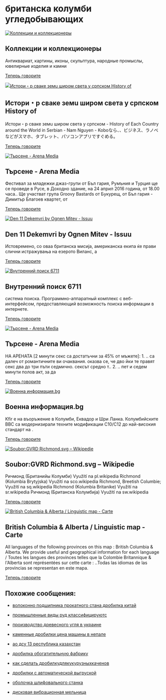 # британска колумби угледобывающих
<a href="https://ru.ecuriezuff.be/products/" target="_blank">![Коллекции и коллекционеры](https://github.com/millmachine/images/raw/main/72.jpg)</a>
## Коллекции и коллекционеры
Антиквариат, картины, иконы, скульптура, народные промыслы, ювелирные изделия и камни 
<a href="https://ru.ecuriezuff.be/products/" target="_blank">Теперь говорите</a>
<a href="https://ru.ecuriezuff.be/products/" target="_blank">![Истори・p сваке земu широм света у српском History of ](https://github.com/millmachine/images/raw/main/720.jpg)</a>
## Истори・p сваке земu широм света у српском History of 
Истори・p сваке земu широм света у српском - History of Each Country around the World in Serbian - Nam Nguyen - Koboなら、、ビジネス、ラノベなどがスマホ、タブレット、パソコンアプリですぐめる。
<a href="https://ru.ecuriezuff.be/products/" target="_blank">Теперь говорите</a>
<a href="https://ru.ecuriezuff.be/products/" target="_blank">![Търсене - Arena Media](https://github.com/millmachine/images/raw/main/143.jpg)</a>
## Търсене - Arena Media
Фестивал за младежки джаз-групи от Бъл гария, Румъния и Турция ще се проведе в Русе, в Доходно здание, на 24 април 2016 година, от 18.00 часа.. Ще участват група Groovy Bastards от Букурещ, от Бъл гария - Димитър Благоев квартет, от 
<a href="https://ru.ecuriezuff.be/products/" target="_blank">Теперь говорите</a>
<a href="https://ru.ecuriezuff.be/products/" target="_blank">![Den 11 Dekemvri by Ognen Mitev - Issuu](https://github.com/millmachine/images/raw/main/114.jpg)</a>
## Den 11 Dekemvri by Ognen Mitev - Issuu
Истовремено, со оваа британска мисија, американска екипа ќе прави слични истражувања на езерото Виланс, а 
<a href="https://ru.ecuriezuff.be/products/" target="_blank">Теперь говорите</a>
<a href="https://ru.ecuriezuff.be/products/" target="_blank">![Внутренний поиск 6711](https://github.com/millmachine/images/raw/main/573.jpg)</a>
## Внутренний поиск 6711
cистема поиска. Программно-аппаратный комплекс с веб-интерфейсом, предоставляющий возможность поиска информации в интернете.
<a href="https://ru.ecuriezuff.be/products/" target="_blank">Теперь говорите</a>
<a href="https://ru.ecuriezuff.be/products/" target="_blank">![Търсене - Arena Media](https://github.com/millmachine/images/raw/main/107.jpg)</a>
## Търсене - Arena Media
НА АРЕНАТА [2 минути секс са достатъчни за 45% от мъжете]: 1. .. са далеч от романтичните ви очаквания. оказва се, че дво йки те правят секс два до три пъти седмично. сексът средно т.. 2. .. пет и седем минути полов акт, за да 
<a href="https://ru.ecuriezuff.be/products/" target="_blank">Теперь говорите</a>
<a href="https://ru.ecuriezuff.be/products/" target="_blank">![Военна информация.bg](https://github.com/millmachine/images/raw/main/78.jpg)</a>
## Военна информация.bg
Kfir е на въоръжение в Колумби, Еквадор и Шри Ланка. Колумбийските ВВС са модернизирали техните модификации C10/C12 до най-високия стандарт на .
<a href="https://ru.ecuriezuff.be/products/" target="_blank">Теперь говорите</a>
<a href="https://ru.ecuriezuff.be/products/" target="_blank">![Soubor:GVRD Richmond.svg – Wikipedie](https://github.com/millmachine/images/raw/main/105.jpg)</a>
## Soubor:GVRD Richmond.svg – Wikipedie
Ричмонд (Британийы Колумби) Využití na pl.wikipedia Richmond (Kolumbia Brytyjska) Využití na sco.wikipedia Richmond, Breetish Columbie; Využití na sq.wikipedia Richmond (Kolumbia Britanike) Využití na sr.wikipedia Ричмонд (Британска Колумбија) Využití na sw.wikipedia
<a href="https://ru.ecuriezuff.be/products/" target="_blank">Теперь говорите</a>
<a href="https://ru.ecuriezuff.be/products/" target="_blank">![British Columbia & Alberta / Linguistic map - Carte ](https://github.com/millmachine/images/raw/main/713.jpg)</a>
## British Columbia & Alberta / Linguistic map - Carte 
All languages of the following provinces on this map : British Columbia & Alberta. We provide useful and geographical information for each language / Toutes les langues des provinces telles que la Colombie Britannique & l'Alberta sont représentées sur cette carte : ..Todas las idiomas de las provincias se representan en este mapa.
<a href="https://ru.ecuriezuff.be/products/" target="_blank">Теперь говорите</a>
## Похожие сообщения:
* [волоконно подшипника прокатного стана дробилка китай](%D0%B2%D0%BE%D0%BB%D0%BE%D0%BA%D0%BE%D0%BD%D0%BD%D0%BE%20%D0%BF%D0%BE%D0%B4%D1%88%D0%B8%D0%BF%D0%BD%D0%B8%D0%BA%D0%B0%20%D0%BF%D1%80%D0%BE%D0%BA%D0%B0%D1%82%D0%BD%D0%BE%D0%B3%D0%BE%20%D1%81%D1%82%D0%B0%D0%BD%D0%B0%20%D0%B4%D1%80%D0%BE%D0%B1%D0%B8%D0%BB%D0%BA%D0%B0%20%D0%BA%D0%B8%D1%82%D0%B0%D0%B9.md)
* [промышленные виды руд классифицируютс](%D0%BF%D1%80%D0%BE%D0%BC%D1%8B%D1%88%D0%BB%D0%B5%D0%BD%D0%BD%D1%8B%D0%B5%20%D0%B2%D0%B8%D0%B4%D1%8B%20%D1%80%D1%83%D0%B4%20%D0%BA%D0%BB%D0%B0%D1%81%D1%81%D0%B8%D1%84%D0%B8%D1%86%D0%B8%D1%80%D1%83%D1%8E%D1%82%D1%81.md)
* [производство древесного угля в украине](%D0%BF%D1%80%D0%BE%D0%B8%D0%B7%D0%B2%D0%BE%D0%B4%D1%81%D1%82%D0%B2%D0%BE%20%D0%B4%D1%80%D0%B5%D0%B2%D0%B5%D1%81%D0%BD%D0%BE%D0%B3%D0%BE%20%D1%83%D0%B3%D0%BB%D1%8F%20%D0%B2%20%D1%83%D0%BA%D1%80%D0%B0%D0%B8%D0%BD%D0%B5.md)
* [каменные дробилки цена машины в непале](%D0%BA%D0%B0%D0%BC%D0%B5%D0%BD%D0%BD%D1%8B%D0%B5%20%D0%B4%D1%80%D0%BE%D0%B1%D0%B8%D0%BB%D0%BA%D0%B8%20%D1%86%D0%B5%D0%BD%D0%B0%20%D0%BC%D0%B0%D1%88%D0%B8%D0%BD%D1%8B%20%D0%B2%20%D0%BD%D0%B5%D0%BF%D0%B0%D0%BB%D0%B5.md)
* [ао дсу 13 республика казахстан](%D0%B0%D0%BE%20%D0%B4%D1%81%D1%83%2013%20%D1%80%D0%B5%D1%81%D0%BF%D1%83%D0%B1%D0%BB%D0%B8%D0%BA%D0%B0%20%D0%BA%D0%B0%D0%B7%D0%B0%D1%85%D1%81%D1%82%D0%B0%D0%BD.md)
* [дробилка обогатительную фабрику](%D0%B4%D1%80%D0%BE%D0%B1%D0%B8%D0%BB%D0%BA%D0%B0%20%D0%BE%D0%B1%D0%BE%D0%B3%D0%B0%D1%82%D0%B8%D1%82%D0%B5%D0%BB%D1%8C%D0%BD%D1%83%D1%8E%20%D1%84%D0%B0%D0%B1%D1%80%D0%B8%D0%BA%D1%83.md)
* [как сделать дробилкудлякукурузныхкаченов](%D0%BA%D0%B0%D0%BA%20%D1%81%D0%B4%D0%B5%D0%BB%D0%B0%D1%82%D1%8C%20%D0%B4%D1%80%D0%BE%D0%B1%D0%B8%D0%BB%D0%BA%D1%83%D0%B4%D0%BB%D1%8F%D0%BA%D1%83%D0%BA%D1%83%D1%80%D1%83%D0%B7%D0%BD%D1%8B%D1%85%D0%BA%D0%B0%D1%87%D0%B5%D0%BD%D0%BE%D0%B2.md)
* [дробилки с автоматической выгруской](%D0%B4%D1%80%D0%BE%D0%B1%D0%B8%D0%BB%D0%BA%D0%B8%20%D1%81%20%D0%B0%D0%B2%D1%82%D0%BE%D0%BC%D0%B0%D1%82%D0%B8%D1%87%D0%B5%D1%81%D0%BA%D0%BE%D0%B9%20%D0%B2%D1%8B%D0%B3%D1%80%D1%83%D1%81%D0%BA%D0%BE%D0%B9.md)
* [оболочка шлифовального станка](%D0%BE%D0%B1%D0%BE%D0%BB%D0%BE%D1%87%D0%BA%D0%B0%20%D1%88%D0%BB%D0%B8%D1%84%D0%BE%D0%B2%D0%B0%D0%BB%D1%8C%D0%BD%D0%BE%D0%B3%D0%BE%20%D1%81%D1%82%D0%B0%D0%BD%D0%BA%D0%B0.md)
* [дисковая вибрационная мельница](%D0%B4%D0%B8%D1%81%D0%BA%D0%BE%D0%B2%D0%B0%D1%8F%20%D0%B2%D0%B8%D0%B1%D1%80%D0%B0%D1%86%D0%B8%D0%BE%D0%BD%D0%BD%D0%B0%D1%8F%20%D0%BC%D0%B5%D0%BB%D1%8C%D0%BD%D0%B8%D1%86%D0%B0.md)
